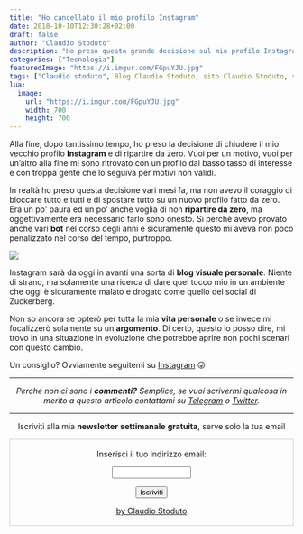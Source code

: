 ```yaml
---
title: "Ho cancellato il mio profilo Instagram"
date: 2018-10-10T12:30:28+02:00
draft: false
author: "Claudio Stoduto"
description: "Ho preso questa grande decisione sul mio profilo Instagram per ripartire da zero."
categories: ["Tecnologia"]
featuredImage: "https://i.imgur.com/FGpuYJU.jpg"
tags: ["Claudio stoduto", Blog Claudio Stoduto, sito Claudio Stoduto, social media, instagram, cancellare instagram, come cancellarsi da instagram]
lua:
  image:
    url: "https://i.imgur.com/FGpuYJU.jpg"
    width: 700
    height: 700
---
```


Alla fine, dopo tantissimo tempo, ho preso la decisione di chiudere il mio vecchio profilo **Instagram** e di ripartire da zero. Vuoi per un motivo, vuoi per un’altro alla fine mi sono ritrovato con un profilo dal basso tasso di interesse e con troppa gente che lo seguiva per motivi non validi.

In realtà ho preso questa decisione vari mesi fa, ma non avevo il coraggio di bloccare tutto e tutti e di spostare tutto su un nuovo profilo fatto da zero. Era un po' paura ed un po' anche voglia di non **ripartire da zero**, ma oggettivamente era necessario farlo sono onesto. Si perché avevo provato anche vari **bot** nel corso degli anni e sicuramente questo mi aveva non poco penalizzato nel corso del tempo, purtroppo. 

![](https://i.imgur.com/FGpuYJU.jpg)

Instagram sarà da oggi in avanti una sorta di **blog visuale personale**. Niente di strano, ma solamente una ricerca di dare quel tocco mio in un ambiente che oggi è sicuramente malato e drogato come quello del social di Zuckerberg.

Non so ancora se opterò per tutta la mia **vita personale** o se invece mi focalizzerò solamente su un **argomento**. Di certo, questo lo posso dire, mi trovo in una situazione in evoluzione che potrebbe aprire non pochi scenari con questo cambio.

Un consiglio? Ovviamente seguitemi su [Instagram](https://www.instagram.com/claudiostoduto/) 😜

<hr />
<p style="text-align: center;"><em>Perch&eacute; non ci sono i <strong>commenti?</strong> Semplice, se vuoi scrivermi qualcosa in merito a questo articolo contattami su&nbsp;<a href="Https://t.me/claudiostoduto">Telegram</a> o <a href="Http://www.twitter.com/claudiostoduto">Twitter</a>.</em></p>
<hr />
 
<p style="text-align: center;">Iscriviti alla mia <strong>newsletter</strong> <strong>settimanale</strong>&nbsp;<strong>gratuita</strong>, serve solo la tua email</p>

 <form style="border:1px solid #ccc;padding:3px;text-align:center;" action="https://tinyletter.com/claudiostoduto" method="post" target="popupwindow" onsubmit="window.open('https://tinyletter.com/claudiostoduto', 'popupwindow', 'scrollbars=yes,width=800,height=600');return true"><p><label for="tlemail">Inserisci il tuo indirizzo email:</label></p><p><input type="text" style="width:140px" name="email" id="tlemail" /></p><input type="hidden" value="1" name="embed"/><input type="submit" value="Iscriviti" /><p><a href="https://claudiostoduto.com" target="_blank">by Claudio Stoduto</a></p></form>